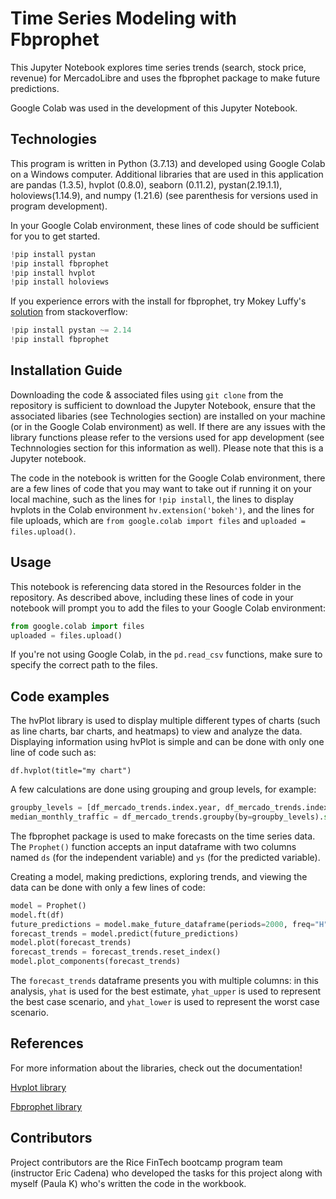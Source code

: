 # Time Series Modeling with Fbprophet

This Jupyter Notebook explores time series trends (search, stock price, revenue) for MercadoLibre and uses the fbprophet package to make future predictions. 

Google Colab was used in the development of this Jupyter Notebook. 

## Technologies

This program is written in Python (3.7.13) and developed using Google Colab on a Windows computer. Additional libraries that are used in this application are pandas (1.3.5), hvplot (0.8.0), seaborn (0.11.2), pystan(2.19.1.1), holoviews(1.14.9), and numpy (1.21.6) (see parenthesis for versions used in program development).

In your Google Colab environment, these lines of code should be sufficient for you to get started. 

```python
!pip install pystan
!pip install fbprophet
!pip install hvplot
!pip install holoviews
```

If you experience errors with the install for fbprophet, try Mokey Luffy's [solution](https://stackoverflow.com/questions/73142498/installing-fbprophet-on-colab) from stackoverflow: 

```python
!pip install pystan ~= 2.14
!pip install fbprophet
```

## Installation Guide

Downloading the code & associated files using `git clone` from the repository is sufficient to download the Jupyter Notebook, ensure that the associated libaries (see Technologies section) are installed on your machine (or in the Google Colab environment) as well. If there are any issues with the library functions please refer to the versions used for app development (see Technnologies section for this information as well).  Please note that this is a Jupyter notebook. 

The code in the notebook is written for the Google Colab environment, there are a few lines of code that you may want to take out if running it on your local machine, such as the lines for `!pip install`, the lines to display hvplots in the Colab environment `hv.extension('bokeh')`, and the lines for file uploads, which are `from google.colab import files` and `uploaded = files.upload()`.

## Usage

This notebook is referencing data stored in the Resources folder in the repository. As described above, including these lines of code in your notebook will prompt you to add the files to your Google Colab environment: 

```python
from google.colab import files
uploaded = files.upload()
```

If you're not using Google Colab, in the `pd.read_csv` functions, make sure to specify the correct path to the files.

## Code examples

The hvPlot library is used to display multiple different types of charts (such as line charts, bar charts, and heatmaps) to view and analyze the data. Displaying information using hvPlot is simple and can be done with only one line of code such as:

`df.hvplot(title="my chart")`

A few calculations are done using grouping and group levels, for example:

```python
groupby_levels = [df_mercado_trends.index.year, df_mercado_trends.index.month]
median_monthly_traffic = df_mercado_trends.groupby(by=groupby_levels).sum().median()
```

The fbprophet package is used to make forecasts on the time series data. The `Prophet()` function accepts an input dataframe with two columns named `ds` (for the independent variable) and `ys` (for the predicted variable). 

Creating a model, making predictions, exploring trends, and viewing the data can be done with only a few lines of code: 

```python
model = Prophet()
model.ft(df)
future_predictions = model.make_future_dataframe(periods=2000, freq="H")
forecast_trends = model.predict(future_predictions)
model.plot(forecast_trends)
forecast_trends = forecast_trends.reset_index()
model.plot_components(forecast_trends)
```

The `forecast_trends` dataframe presents you with multiple columns: in this analysis, `yhat` is used for the best estimate, `yhat_upper` is used to represent the best case scenario, and `yhat_lower` is used to represent the worst case scenario. 


## References

For more information about the libraries, check out the documentation!

[Hvplot library](https://hvplot.holoviz.org/)

[Fbprophet library](https://pypi.org/project/fbprophet/)

## Contributors

Project contributors are the Rice FinTech bootcamp program team (instructor Eric Cadena) who developed the tasks for this project along with myself (Paula K) who's written the code in the workbook.
